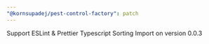 ```yaml
---
"@kornsupadej/pest-control-factory": patch
---
```


Support ESLint & Prettier Typescript Sorting Import on version 0.0.3

